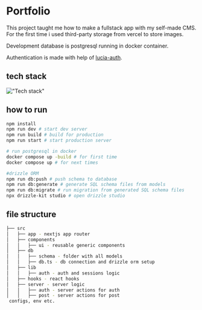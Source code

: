 # Portfolio

This project taught me how to make a fullstack app with my self-made CMS. For the first time i used third-party storage from vercel to store images.

Development database is postgresql running in docker container.

Authentication is made with help of [lucia-auth](https://lucia-auth.com/sessions/cookies/nextjs).

## tech stack

!["Tech stack"](https://skillicons.dev/icons?i=nextjs,react,ts,postgres,vercel,tailwind&theme=light)

## how to run

```bash
npm install
npm run dev # start dev server
npm run build # build for production
npm run start # start production server

# run postgresql in docker
docker compose up -build # for first time
docker compose up # for next times

#drizzle ORM
npm run db:push # push schema to database
npm run db:generate # generate SQL schema files from models
npm run db:migrate # run migration from generated SQL schema files
npx drizzle-kit studio # open drizzle studio
```

## file structure

```bash
├── src
│   ├── app - nextjs app router
│   ├── components
│   │   ├── ui - reusable generic components
│   ├── db
│   │   ├── schema - folder with all models
│   │   ├── db.ts - db connection and drizzle orm setup
│   ├── lib
│   │   ├── auth - auth and sessions logic
│   ├── hooks - react hooks
│   ├── server - server logic
│   │   ├── auth - server actions for auth
│   │   ├── post - server actions for post
 configs, env etc.
```
